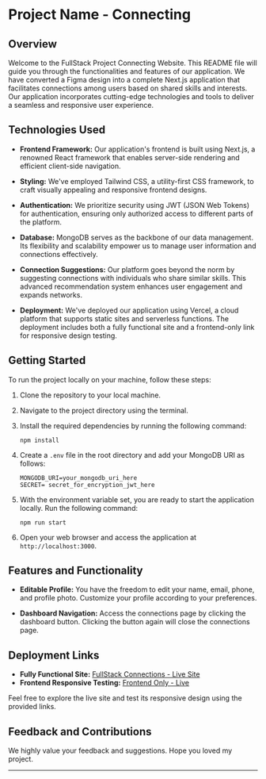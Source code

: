 # Project Name - Connecting


## Overview

Welcome to the FullStack Project Connecting Website. This README file will guide you through the functionalities and features of our application. We have converted a Figma design into a complete Next.js application that facilitates connections among users based on shared skills and interests. Our application incorporates cutting-edge technologies and tools to deliver a seamless and responsive user experience.

## Technologies Used

- **Frontend Framework:** Our application's frontend is built using Next.js, a renowned React framework that enables server-side rendering and efficient client-side navigation.

- **Styling:** We've employed Tailwind CSS, a utility-first CSS framework, to craft visually appealing and responsive frontend designs.

- **Authentication:** We prioritize security using JWT (JSON Web Tokens) for authentication, ensuring only authorized access to different parts of the platform.

- **Database:** MongoDB serves as the backbone of our data management. Its flexibility and scalability empower us to manage user information and connections effectively.

- **Connection Suggestions:** Our platform goes beyond the norm by suggesting connections with individuals who share similar skills. This advanced recommendation system enhances user engagement and expands networks.

- **Deployment:** We've deployed our application using Vercel, a cloud platform that supports static sites and serverless functions. The deployment includes both a fully functional site and a frontend-only link for responsive design testing.


## Getting Started

To run the project locally on your machine, follow these steps:

1. Clone the repository to your local machine.
   
2. Navigate to the project directory using the terminal.
   
3. Install the required dependencies by running the following command:
   
   ```
   npm install
   ```
   
4. Create a `.env` file in the root directory and add your MongoDB URI as follows:
   
   ```
   MONGODB_URI=your_mongodb_uri_here
   SECRET= secret_for_encryption_jwt_here
   ```

5. With the environment variable set, you are ready to start the application locally. Run the following command:
   
   ```
   npm run start
   ```

6. Open your web browser and access the application at `http://localhost:3000`.

## Features and Functionality

- **Editable Profile:** You have the freedom to edit your name, email, phone, and profile photo. Customize your profile according to your preferences.

- **Dashboard Navigation:** Access the connections page by clicking the dashboard button. Clicking the button again will close the connections page.

## Deployment Links

- **Fully Functional Site:** [FullStack Connections - Live Site]()
- **Frontend Responsive Testing:** [Frontend Only - Live]()

Feel free to explore the live site and test its responsive design using the provided links.

## Feedback and Contributions

We highly value your feedback and suggestions. 
Hope you loved my project.



---

